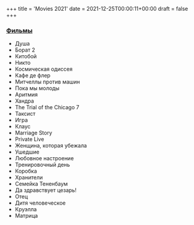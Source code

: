 +++
title = 'Movies 2021'
date = 2021-12-25T00:00:11+00:00
draft = false
+++

### [Фильмы](https://www.kinopoisk.ru/user/2205601/votes/)
- Душа
- Борат 2
- Китобой
- Никто
- Космическая одиссея
- Кафе де флер
- Митчеллы против машин
- Пока мы молоды
- Аритмия
- Хандра
- The Trial of the Chicago 7
- Таксист
- Игра
- Клаус
- Marriage Story
- Private Live
- Женщина, которая убежала
- Ушедшие
- Любовное настроение
- Тренировочный день
- Коробка
- Хранители
- Семейка Тененбаум
- Да здравствует цезарь!
- Отец 
- Дитя человеческое
- Круэлла
- Матрица
